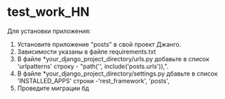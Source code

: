# test_work_HN
Для установки приложения:
1. Установите приложение "posts" в свой проект Джанго.
2. Зависимости указаны в файле requirements.txt
3. В файле *your_django_project_directory/urls.py добавьте в список 'urlpatterns' строку - "path('', include('posts.urls')),".
4. В файле *your_django_project_directory/settings.py дбавьте в список 'INSTALLED_APPS' строки -'rest_framework',
    'posts',
5. Проведите миграции бд
